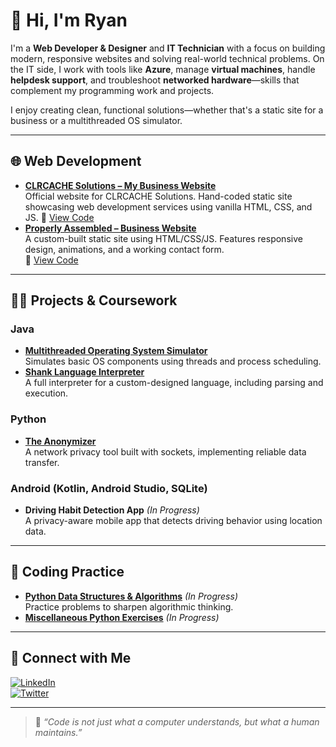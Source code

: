 # 👋 Hi, I'm Ryan

I'm a **Web Developer & Designer** and **IT Technician** with a focus on building modern, responsive websites and solving real-world technical problems. On the IT side, I work with tools like **Azure**, manage **virtual machines**, handle **helpdesk support**, and troubleshoot **networked hardware**—skills that complement my programming work and projects.

I enjoy creating clean, functional solutions—whether that's a static site for a business or a multithreaded OS simulator.

---

## 🌐 Web Development

- **[CLRCACHE Solutions – My Business Website](https://ryan-dugan.github.io/properlyassembled)**  
  Official website for CLRCACHE Solutions. Hand-coded static site showcasing web development services using vanilla HTML, CSS, and JS.
  🔗 [View Code](https://github.com/ryan-dugan/clrcachesolutions)
- **[Properly Assembled – Business Website](https://ryan-dugan.github.io/properlyassembled)**  
  A custom-built static site using HTML/CSS/JS. Features responsive design, animations, and a working contact form.  
  🔗 [View Code](https://github.com/ryan-dugan/properlyassembled)

---

## 👨‍💻 Projects & Coursework

### Java
- **[Multithreaded Operating System Simulator](https://github.com/ryan-dugan/os_simulator)**  
  Simulates basic OS components using threads and process scheduling.
- **[Shank Language Interpreter](https://github.com/ryan-dugan/shank-interpreter)**  
  A full interpreter for a custom-designed language, including parsing and execution.

### Python
- **[The Anonymizer](https://github.com/ryan-dugan/anonymizer)**  
  A network privacy tool built with sockets, implementing reliable data transfer.

### Android (Kotlin, Android Studio, SQLite)
- **Driving Habit Detection App** *(In Progress)*  
  A privacy-aware mobile app that detects driving behavior using location data.

---

## 📘 Coding Practice

- **[Python Data Structures & Algorithms](https://github.com/ryan-dugan/Programming-Practice/tree/main/python-algos)** *(In Progress)*  
  Practice problems to sharpen algorithmic thinking.
- **[Miscellaneous Python Exercises](https://github.com/ryan-dugan/Programming-Practice/tree/main/python-exercises)** *(In Progress)*

---

## 🤝 Connect with Me

[![LinkedIn](https://img.shields.io/badge/LinkedIn-blue?logo=linkedin&style=flat)](https://www.linkedin.com/in/ryandugan1/)  
[![Twitter](https://img.shields.io/badge/Twitter-@ryan_dugann-1DA1F2?logo=twitter&style=flat)](https://twitter.com/ryan_dugann)

---

> 💬 *“Code is not just what a computer understands, but what a human maintains.”*
